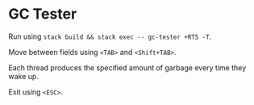 # GC Tester

Run using `stack build && stack exec -- gc-tester +RTS -T`.

Move between fields using `<TAB>` and `<Shift+TAB>`.

Each thread produces the specified amount of garbage every time they wake up.

Exit using `<ESC>`.
